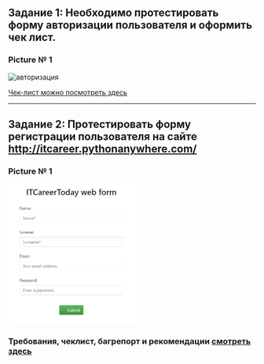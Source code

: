 ## Задание 1: Необходимо протестировать форму авторизации пользователя и оформить чек лист. 
 
 
### Picture № 1

<img width="264" alt="авторизация" src="https://user-images.githubusercontent.com/100410326/156147579-7d418b29-36ae-4b40-a497-9d2764f0fac7.png">


<p><a href="https://docs.google.com/spreadsheets/d/1HLle_jrWKJWqic7MXeYbEba0FEYyeEytAQYXniPcECI/edit?usp=sharing">Чек-лист можно посмотреть здесь</a></p>

---
## Задание 2: Протестировать форму регистрации пользователя на сайте http://itcareer.pythonanywhere.com/

### Picture № 1

<img width="264" alt="авторизация" src="https://github.com/AndreiBra/Test-Cases-For-User-Registration-Form/blob/main/screen/reg%20form%201.png">

### Требования, чеклист, багрепорт и рекомендации [смотреть здесь](https://docs.google.com/spreadsheets/d/1f3f1RKsEJ7f0_dpAM1Cv5NBn1Y6l2IGaSckiuCLRMMk/edit#gid=1667858029) 
